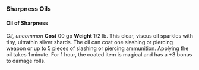 ### Sharpness Oils

#### Oil of Sharpness
*Oil, uncommon*
**Cost** 00 gp **Weight** 1/2 lb.
This clear, viscus oil sparkles with tiny, ultrathin silver shards. The oil can coat one slashing or piercing weapon or up to 5 pieces of slashing or piercing ammunition. Applying the oil takes 1 minute. For 1 hour, the coated item is magical and has a +3 bonus to damage rolls.